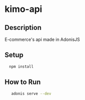 # kimo-api

## Description
E-commerce's api made in AdonisJS

## Setup
```bash
  npm install
```

## How to Run
```bash
   adonis serve --dev
```
